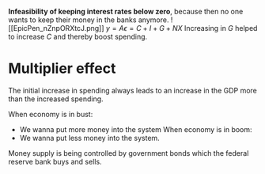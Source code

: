 **Infeasibility of keeping interest rates below zero**, because then no one wants to keep their money in the banks anymore. 
![[EpicPen_nZnpORXtcJ.png]]
$y = A\epsilon = C+I+G+NX$
Increasing in $G$ helped to increase $C$ and thereby boost spending. 

# Multiplier effect
The initial increase in spending always  leads to an increase in the GDP more than the increased spending. 

When economy is in bust:
- We wanna put more money into the system
When economy is in boom:
- We wanna put less money into the system. 

Money supply is being controlled by government bonds which the federal reserve bank buys and sells. 
